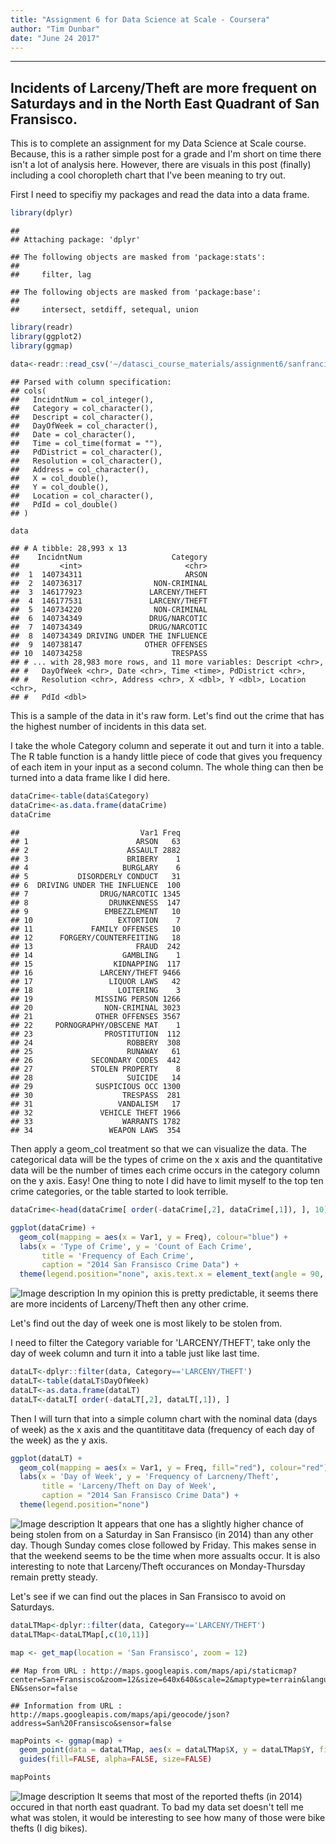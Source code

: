 ```yaml
---
title: "Assignment 6 for Data Science at Scale - Coursera"
author: "Tim Dunbar"
date: "June 24 2017"
---
```

---------------

## Incidents of Larceny/Theft are more frequent on Saturdays and in the North East Quadrant of San Fransisco.

This is to complete an assignment for my Data Science at Scale course.  Because, this is a rather simple post for a grade and I'm short on time there isn't a lot of analysis here.  However, there are visuals in this post (finally) including a cool choropleth chart that I've been meaning to try out.

First I need to specifiy my packages and read the data into a data frame.

```r
library(dplyr)
```

```
## 
## Attaching package: 'dplyr'
```

```
## The following objects are masked from 'package:stats':
## 
##     filter, lag
```

```
## The following objects are masked from 'package:base':
## 
##     intersect, setdiff, setequal, union
```

```r
library(readr)
library(ggplot2)
library(ggmap)

data<-readr::read_csv('~/datasci_course_materials/assignment6/sanfrancisco_incidents_summer_2014.csv')
```

```
## Parsed with column specification:
## cols(
##   IncidntNum = col_integer(),
##   Category = col_character(),
##   Descript = col_character(),
##   DayOfWeek = col_character(),
##   Date = col_character(),
##   Time = col_time(format = ""),
##   PdDistrict = col_character(),
##   Resolution = col_character(),
##   Address = col_character(),
##   X = col_double(),
##   Y = col_double(),
##   Location = col_character(),
##   PdId = col_double()
## )
```

```r
data
```

```
## # A tibble: 28,993 x 13
##    IncidntNum                    Category
##         <int>                       <chr>
##  1  140734311                       ARSON
##  2  140736317                NON-CRIMINAL
##  3  146177923               LARCENY/THEFT
##  4  146177531               LARCENY/THEFT
##  5  140734220                NON-CRIMINAL
##  6  140734349               DRUG/NARCOTIC
##  7  140734349               DRUG/NARCOTIC
##  8  140734349 DRIVING UNDER THE INFLUENCE
##  9  140738147              OTHER OFFENSES
## 10  140734258                    TRESPASS
## # ... with 28,983 more rows, and 11 more variables: Descript <chr>,
## #   DayOfWeek <chr>, Date <chr>, Time <time>, PdDistrict <chr>,
## #   Resolution <chr>, Address <chr>, X <dbl>, Y <dbl>, Location <chr>,
## #   PdId <dbl>
```

This is a sample of the data in it's raw form.  Let's find out the crime that has the highest number of incidents in this data set.

I take the whole Category column and seperate it out and turn it into a table. The R table function is a handy little piece of code that gives you frequency of each item in your input as a second column.  The whole thing can then be turned into a data frame like I did here.

```r
dataCrime<-table(data$Category)
dataCrime<-as.data.frame(dataCrime)
dataCrime
```

```
##                           Var1 Freq
## 1                        ARSON   63
## 2                      ASSAULT 2882
## 3                      BRIBERY    1
## 4                     BURGLARY    6
## 5           DISORDERLY CONDUCT   31
## 6  DRIVING UNDER THE INFLUENCE  100
## 7                DRUG/NARCOTIC 1345
## 8                  DRUNKENNESS  147
## 9                 EMBEZZLEMENT   10
## 10                   EXTORTION    7
## 11             FAMILY OFFENSES   10
## 12      FORGERY/COUNTERFEITING   18
## 13                       FRAUD  242
## 14                    GAMBLING    1
## 15                  KIDNAPPING  117
## 16               LARCENY/THEFT 9466
## 17                 LIQUOR LAWS   42
## 18                   LOITERING    3
## 19              MISSING PERSON 1266
## 20                NON-CRIMINAL 3023
## 21              OTHER OFFENSES 3567
## 22     PORNOGRAPHY/OBSCENE MAT    1
## 23                PROSTITUTION  112
## 24                     ROBBERY  308
## 25                     RUNAWAY   61
## 26             SECONDARY CODES  442
## 27             STOLEN PROPERTY    8
## 28                     SUICIDE   14
## 29              SUSPICIOUS OCC 1300
## 30                    TRESPASS  281
## 31                   VANDALISM   17
## 32               VEHICLE THEFT 1966
## 33                    WARRANTS 1782
## 34                 WEAPON LAWS  354
```
Then apply a geom_col treatment so that we can visualize the data.  The categorical data will be the types of crime on the x axis and the quantitative data will be the number of times each crime occurs in the category column on the y axis. Easy!  One thing to note I did have to limit myself to the top ten crime categories, or the table started to look terrible.

```r
dataCrime<-head(dataCrime[ order(-dataCrime[,2], dataCrime[,1]), ], 10)

ggplot(dataCrime) +
  geom_col(mapping = aes(x = Var1, y = Freq), colour="blue") +
  labs(x = 'Type of Crime', y = 'Count of Each Crime',
       title = 'Frequency of Each Crime',
       caption = "2014 San Fransisco Crime Data") + 
  theme(legend.position="none", axis.text.x = element_text(angle = 90, hjust = 1))
```

![Image description](/images/crimeFrequency.png)<!-- -->
In my opinion this is pretty predictable, it seems there are more incidents of Larceny/Theft then any other crime.

Let's find out the day of week one is most likely to be stolen from.

I need to filter the Category variable for 'LARCENY/THEFT', take only the day of week column and turn it into a table just like last time.

```r
dataLT<-dplyr::filter(data, Category=='LARCENY/THEFT')
dataLT<-table(dataLT$DayOfWeek)
dataLT<-as.data.frame(dataLT)
dataLT<-dataLT[ order(-dataLT[,2], dataLT[,1]), ]
```
Then I will turn that into a simple column chart with the nominal data (days of week) as the x axis and the quantititave data (frequency of each day of the week) as the y axis.

```r
ggplot(dataLT) +
  geom_col(mapping = aes(x = Var1, y = Freq, fill="red"), colour="red") +
  labs(x = 'Day of Week', y = 'Frequency of Larcneny/Theft',
       title = 'Larceny/Theft on Day of Week',
       caption = "2014 San Fransisco Crime Data") + 
  theme(legend.position="none")
```

![Image description](/images/theftDays.png)<!-- -->
It appears that one has a slightly higher chance of being stolen from on a Saturday in San Fransisco (in 2014) than any other day.  Though Sunday comes close followed by Friday.  This makes sense in that the weekend seems to be the time when more assualts occur.  It is also interesting to note that Larceny/Theft occurances on Monday-Thursday remain pretty steady.

Let's see if we can find out the places in San Fransisco to avoid on Saturdays.


```r
dataLTMap<-dplyr::filter(data, Category=='LARCENY/THEFT')
dataLTMap<-dataLTMap[,c(10,11)]

map <- get_map(location = 'San Fransisco', zoom = 12)
```

```
## Map from URL : http://maps.googleapis.com/maps/api/staticmap?center=San+Fransisco&zoom=12&size=640x640&scale=2&maptype=terrain&language=en-EN&sensor=false
```

```
## Information from URL : http://maps.googleapis.com/maps/api/geocode/json?address=San%20Fransisco&sensor=false
```

```r
mapPoints <- ggmap(map) +
  geom_point(data = dataLTMap, aes(x = dataLTMap$X, y = dataLTMap$Y, fill = "red", alpha = 0.4), size = .5, shape = 21) +
  guides(fill=FALSE, alpha=FALSE, size=FALSE)

mapPoints
```

![Image description](/images/mapPoints.png)<!-- -->
It seems that most of the reported thefts (in 2014) occured in that north east quadrant.  To bad my data set doesn't tell me what was stolen, it would be interesting to see how many of those were bike thefts (I dig bikes).
